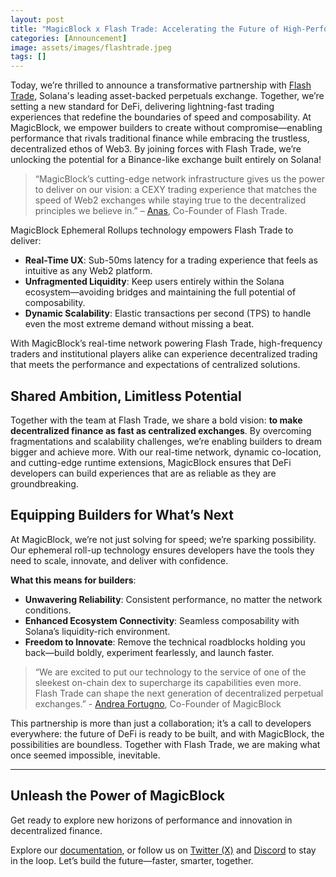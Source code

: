 ```yaml
---
layout: post
title: "MagicBlock x Flash Trade: Accelerating the Future of High-Performance DeFi"
categories: [Announcement]
image: assets/images/flashtrade.jpeg
tags: []
---
```


Today, we’re thrilled to announce a transformative partnership with [Flash Trade](https://www.flash.trade/), Solana's leading asset-backed perpetuals exchange. Together, we’re setting a new standard for DeFi, delivering lightning-fast trading experiences that redefine the boundaries of speed and composability.
At MagicBlock, we empower builders to create without compromise—enabling performance that rivals traditional finance while embracing the trustless, decentralized ethos of Web3. By joining forces with Flash Trade, we’re unlocking the potential for a Binance-like exchange built entirely on Solana!

> “MagicBlock’s cutting-edge network infrastructure gives us the power to deliver on our vision: a CEXY trading experience that matches the speed of Web2 exchanges while staying true to the decentralized principles we believe in.” – [Anas](https://x.com/allinbitcoin_), Co-Founder of Flash Trade.

MagicBlock Ephemeral Rollups technology empowers Flash Trade to deliver:

- **Real-Time UX**: Sub-50ms latency for a trading experience that feels as intuitive as any Web2 platform.
- **Unfragmented Liquidity**: Keep users entirely within the Solana ecosystem—avoiding bridges and maintaining the full potential of composability.
- **Dynamic Scalability**: Elastic transactions per second (TPS) to handle even the most extreme demand without missing a beat.

With MagicBlock’s real-time network powering Flash Trade, high-frequency traders and institutional players alike can experience decentralized trading that meets the performance and expectations of centralized solutions.

## Shared Ambition, Limitless Potential

Together with the team at Flash Trade, we share a bold vision: **to make decentralized finance as fast as centralized exchanges**. By overcoming fragmentations and scalability challenges, we’re enabling builders to dream bigger and achieve more.
With our real-time network, dynamic co-location, and cutting-edge runtime extensions, MagicBlock ensures that DeFi developers can build experiences that are as reliable as they are groundbreaking.

## Equipping Builders for What’s Next

At MagicBlock, we’re not just solving for speed; we’re sparking possibility. Our ephemeral roll-up technology ensures developers have the tools they need to scale, innovate, and deliver with confidence.

**What this means for builders**:
- **Unwavering Reliability**: Consistent performance, no matter the network conditions.
- **Enhanced Ecosystem Connectivity**: Seamless composability with Solana’s liquidity-rich environment.
- **Freedom to Innovate**: Remove the technical roadblocks holding you back—build boldly, experiment fearlessly, and launch faster.

> “We are excited to put our technology to the service of one of the sleekest on-chain dex to supercharge its capabilities even more. Flash Trade can shape the next generation of decentralized perpetual exchanges.” - [Andrea Fortugno](https://x.com/supermarioblock), Co-Founder of MagicBlock

This partnership is more than just a collaboration; it’s a call to developers everywhere: the future of DeFi is ready to be built, and with MagicBlock, the possibilities are boundless.
Together with Flash Trade, we are making what once seemed impossible, inevitable.

----------------------------------------------

## Unleash the Power of MagicBlock

Get ready to explore new horizons of performance and innovation in decentralized finance.

Explore our [documentation](https://docs.magicblock.gg/introduction), or follow us on [Twitter (X)](https://x.com/magicblock) and [Discord](https://discord.com/invite/MBkdC3gxcv) to stay in the loop. Let’s build the future—faster, smarter, together.
